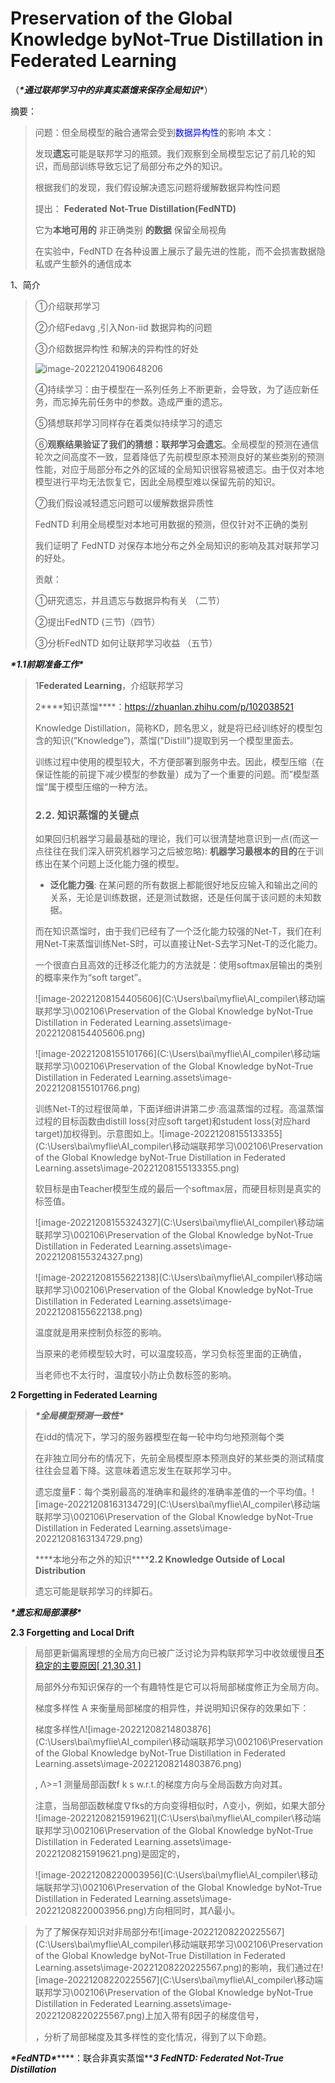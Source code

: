 # **Preservation of the Global Knowledge byNot-True Distillation in Federated Learning**

（***\*通过联邦学习中的非真实蒸馏来保存全局知识\****）



摘要：

>问题：但全局模型的融合通常会受到<font color='blue'>数据异构性</font>的影响
>本文：
>
>发现**遗忘**可能是联邦学习的瓶颈。我们观察到全局模型忘记了前几轮的知识，而局部训练导致忘记了局部分布之外的知识。
>
>根据我们的发现，我们假设解决遗忘问题将缓解数据异构性问题
>
>提出： **Federated Not-True Distillation(FedNTD)**
>
>它为**本地可用的**  非正确类别 **的数据** 保留全局视角
>
>在实验中，FedNTD 在各种设置上展示了最先进的性能，而不会损害数据隐私或产生额外的通信成本



1、简介

>①介绍联邦学习
>
>②介绍Fedavg ,引入Non-iid 数据异构的问题
>
>③介绍数据异构性 和解决的异构性的好处
>
>
>
>![image-20221204190648206](C:\Users\bai\AppData\Roaming\Typora\typora-user-images\image-20221204190648206.png)
>
>④持续学习：由于模型在一系列任务上不断更新，会导致，为了适应新任务，而忘掉先前任务中的参数。造成严重的遗忘。
>
>⑤猜想联邦学习同样存在着类似持续学习的遗忘
>
>⑥**观察结果验证了我们的猜想：联邦学习会遗忘**。全局模型的预测在通信轮次之间高度不一致，显着降低了先前模型原本预测良好的某些类别的预测性能，对应于局部分布之外的区域的全局知识很容易被遗忘。由于仅对本地模型进行平均无法恢复它，因此全局模型难以保留先前的知识。
>
>⑦我们假设减轻遗忘问题可以缓解数据异质性
>
>FedNTD 利用全局模型对本地可用数据的预测，但仅针对不正确的类别
>
>我们证明了 FedNTD 对保存本地分布之外全局知识的影响及其对联邦学习的好处。
>
>
>
>贡献：
>
>①研究遗忘，并且遗忘与数据异构有关  （二节）
>
>②提出FedNTD (三节)（四节）
>
>③分析FedNTD 如何让联邦学习收益   （五节）



***\*1.1前期准备工作\****

>1**Federated Learning**，介绍联邦学习
>
>2***\*知识蒸馏\****：https://zhuanlan.zhihu.com/p/102038521
>
>Knowledge Distillation，简称KD，顾名思义，就是将已经训练好的模型包含的知识(”Knowledge”)，蒸馏("Distill")提取到另一个模型里面去。
>
>训练过程中使用的模型较大，不方便部署到服务中去。因此，模型压缩（在保证性能的前提下减少模型的参数量）成为了一个重要的问题。而”模型蒸馏“属于模型压缩的一种方法。
>
>### 2.2. 知识蒸馏的关键点
>
>如果回归机器学习最最基础的理论，我们可以很清楚地意识到一点(而这一点往往在我们深入研究机器学习之后被忽略): **机器学习最根本的目的**在于训练出在某个问题上泛化能力强的模型。
>
>- **泛化能力强**: 在某问题的所有数据上都能很好地反应输入和输出之间的关系，无论是训练数据，还是测试数据，还是任何属于该问题的未知数据。
>
>  而在知识蒸馏时，由于我们已经有了一个泛化能力较强的Net-T，我们在利用Net-T来蒸馏训练Net-S时，可以直接让Net-S去学习Net-T的泛化能力。
>
>  一个很直白且高效的迁移泛化能力的方法就是：使用softmax层输出的类别的概率来作为“soft target”。
>
>  ![image-20221208154405606](C:\Users\bai\myflie\AI_compiler\移动端联邦学习\002106\Preservation of the Global Knowledge byNot-True Distillation in Federated Learning.assets\image-20221208154405606.png)
>
>  ![image-20221208155101766](C:\Users\bai\myflie\AI_compiler\移动端联邦学习\002106\Preservation of the Global Knowledge byNot-True Distillation in Federated Learning.assets\image-20221208155101766.png)
>
>  训练Net-T的过程很简单，下面详细讲讲第二步:高温蒸馏的过程。高温蒸馏过程的目标函数由distill loss(对应soft target)和student loss(对应hard target)加权得到。示意图如上。![image-20221208155133355](C:\Users\bai\myflie\AI_compiler\移动端联邦学习\002106\Preservation of the Global Knowledge byNot-True Distillation in Federated Learning.assets\image-20221208155133355.png)
>
>  软目标是由Teacher模型生成的最后一个softmax层，而硬目标则是真实的标签值。
>
>  ![image-20221208155324327](C:\Users\bai\myflie\AI_compiler\移动端联邦学习\002106\Preservation of the Global Knowledge byNot-True Distillation in Federated Learning.assets\image-20221208155324327.png)
>
>  ![image-20221208155622138](C:\Users\bai\myflie\AI_compiler\移动端联邦学习\002106\Preservation of the Global Knowledge byNot-True Distillation in Federated Learning.assets\image-20221208155622138.png)
>
>  温度就是用来控制负标签的影响。
>
>  当原来的老师模型较大时，可以温度较高，学习负标签里面的正确值，
>
>  当老师也不太行时，温度较小防止负数标签的影响。



**2 Forgetting in Federated Learning**

>***\*全局模型预测一致性\****
>
>在idd的情况下，学习的服务器模型在每一轮中均匀地预测每个类
>
>在非独立同分布的情况下，先前全局模型原本预测良好的某些类的测试精度往往会显着下降。这意味着遗忘发生在联邦学习中。
>
>遗忘度量**F**：每个类别最高的准确率和最终的准确率差值的一个平均值。![image-20221208163134729](C:\Users\bai\myflie\AI_compiler\移动端联邦学习\002106\Preservation of the Global Knowledge byNot-True Distillation in Federated Learning.assets\image-20221208163134729.png)
>
>***\*本地分布之外的知识\******2.2 Knowledge Outside of Local Distribution**
>
>遗忘可能是联邦学习的绊脚石。

***\*遗忘和局部漂移\****

**2.3 Forgetting and Local Drift**

>局部更新偏离理想的全局方向已被广泛讨论为异构联邦学习中收敛缓慢且[不稳定](#bookmark73)[的](#bookmark64)[主要原因](#bookmark73)[[ 21,30,31 ]](#bookmark74)
>
>局部外分布知识保存的一个有趣特性是它可以将局部梯度修正为全局方向。
>
>梯度多样性 A 来衡量局部梯度的相异性，并说明知识保存的效果如下：
>
>梯度多样性Λ![image-20221208214803876](C:\Users\bai\myflie\AI_compiler\移动端联邦学习\002106\Preservation of the Global Knowledge byNot-True Distillation in Federated Learning.assets\image-20221208214803876.png)
>
>, Λ>=1 测量局部函数f k s w.r.t.的梯度方向与全局函数方向对其。
>
>注意，当局部函数梯度∇fks的方向变得相似时，Λ变小，例如，如果大部分 ![image-20221208215919621](C:\Users\bai\myflie\AI_compiler\移动端联邦学习\002106\Preservation of the Global Knowledge byNot-True Distillation in Federated Learning.assets\image-20221208215919621.png)是固定的，
>
>![image-20221208220003956](C:\Users\bai\myflie\AI_compiler\移动端联邦学习\002106\Preservation of the Global Knowledge byNot-True Distillation in Federated Learning.assets\image-20221208220003956.png)方向相同时，其Λ最小。

>为了了解保存知识对非局部分布![image-20221208220225567](C:\Users\bai\myflie\AI_compiler\移动端联邦学习\002106\Preservation of the Global Knowledge byNot-True Distillation in Federated Learning.assets\image-20221208220225567.png)的影响，我们通过在![image-20221208220225567](C:\Users\bai\myflie\AI_compiler\移动端联邦学习\002106\Preservation of the Global Knowledge byNot-True Distillation in Federated Learning.assets\image-20221208220225567.png)上加入带有β因子的梯度信号，
>
>，分析了局部梯度及其多样性的变化情况，得到了以下命题。



***\*FedNTD\*******\*：联合非真实蒸馏\*****3 FedNTD: Federated Not-True Distillation***

>
>
>
